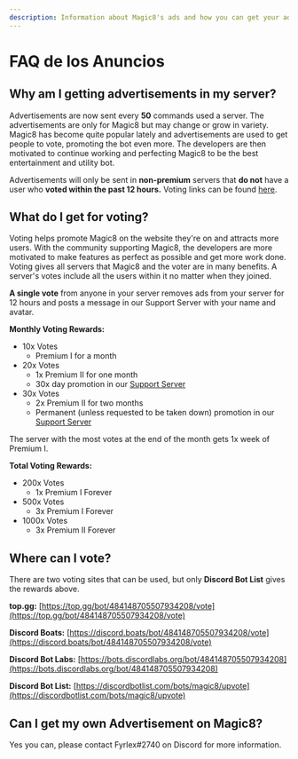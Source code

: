 ```yaml
---
description: Information about Magic8's ads and how you can get your ad posted.
---
```


# FAQ de los Anuncios

## Why am I getting advertisements in my server?

Advertisements are now sent every **50** commands used a server. The advertisements are only for Magic8 but may change or grow in variety. Magic8 has become quite popular lately and advertisements are used to get people to vote, promoting the bot even more. The developers are then motivated to continue working and perfecting Magic8 to be the best entertainment and utility bot.

Advertisements will only be sent in **non-premium** servers that **do not** have a user who **voted within the past 12 hours.** Voting links can be found [here](ads.md#where-can-i-vote).

## What do I get for voting?

Voting helps promote Magic8 on the website they're on and attracts more users. With the community supporting Magic8, the developers are more motivated to make features as perfect as possible and get more work done. Voting gives all servers that Magic8 and the voter are in many benefits. A server's votes include all the users within it no matter when they joined.

**A single vote** from anyone in your server removes ads from your server for 12 hours and posts a message in our Support Server with your name and avatar.

**Monthly Voting Rewards:**

* 10x Votes
  * Premium I for a month
* 20x Votes
  * 1x Premium II for one month
  * 30x day promotion in our [Support Server](https://discord.gg/bUUggyCjvp)
* 30x Votes
  * 2x Premium II for two months 
  * Permanent \(unless requested to be taken down\) promotion in our [Support Server](https://discord.gg/bUUggyCjvp)

The server with the most votes at the end of the month gets 1x week of Premium I.

**Total Voting Rewards:**

* 200x Votes
  * 1x Premium I Forever
* 500x Votes
  * 3x Premium I Forever
* 1000x Votes
  * 3x Premium II Forever

## Where can I vote?

There are two voting sites that can be used, but only **Discord Bot List** gives the rewards above.

**top.gg:** [https://top.gg/bot/484148705507934208/vote](https://top.gg/bot/484148705507934208/vote)

**Discord Boats:** [https://discord.boats/bot/484148705507934208/vote](https://discord.boats/bot/484148705507934208/vote)

**Discord Bot Labs:** [https://bots.discordlabs.org/bot/484148705507934208](https://bots.discordlabs.org/bot/484148705507934208)

**Discord Bot List:** [https://discordbotlist.com/bots/magic8/upvote](https://discordbotlist.com/bots/magic8/upvote)

## Can I get my own Advertisement on Magic8?

Yes you can, please contact Fyrlex\#2740 on Discord for more information.


